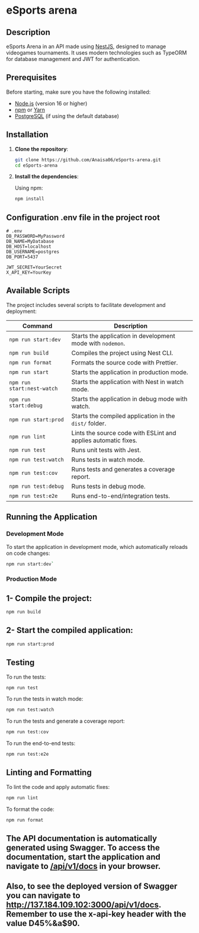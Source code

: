 # eSports arena

## Description
eSports Arena in an API made using [NestJS](https://nestjs.com/), designed to manage videogames tournaments. It uses modern technologies such as TypeORM for database management and JWT for authentication.

## Prerequisites
Before starting, make sure you have the following installed:
- [Node.js](https://nodejs.org/) (version 16 or higher)
- [npm](https://www.npmjs.com/) or [Yarn](https://yarnpkg.com/)
- [PostgreSQL](https://www.postgresql.org/) (if using the default database)

## Installation

1. **Clone the repository**:

    ```bash
    git clone https://github.com/Anaisa06/eSports-arena.git
    cd eSports-arena
    ```

2. **Install the dependencies**:

    Using npm:
    ```bash
    npm install
    ```

## Configuration .env file in the project root

```env
# .env
DB_PASSWORD=MyPassword
DB_NAME=MyDatabase
DB_HOST=localhost
DB_USERNAME=postgres
DB_PORT=5437

JWT_SECRET=YourSecret
X_API_KEY=YourKey
```
## Available Scripts

The project includes several scripts to facilitate development and deployment:

| Command                | Description                                                       |
|------------------------|-------------------------------------------------------------------|
| `npm run start:dev`     | Starts the application in development mode with `nodemon`.        |
| `npm run build`         | Compiles the project using Nest CLI.                              |
| `npm run format`        | Formats the source code with Prettier.                            |
| `npm run start`         | Starts the application in production mode.                        |
| `npm run start:nest-watch` | Starts the application with Nest in watch mode.                |
| `npm run start:debug`   | Starts the application in debug mode with watch.                  |
| `npm run start:prod`    | Starts the compiled application in the `dist/` folder.            |
| `npm run lint`          | Lints the source code with ESLint and applies automatic fixes.    |
| `npm run test`          | Runs unit tests with Jest.                                        |
| `npm run test:watch`    | Runs tests in watch mode.                                         |
| `npm run test:cov`      | Runs tests and generates a coverage report.                       |
| `npm run test:debug`    | Runs tests in debug mode.                                         |
| `npm run test:e2e`      | Runs end-to-end/integration tests.                                |

## Running the Application

### Development Mode

To start the application in development mode, which automatically reloads on code changes:

```bash
npm run start:dev`

```

### Production Mode

## 1- Compile the project:

```bash
npm run build
```

## 2- Start the compiled application:
```bash
npm run start:prod
```

## Testing

To run the tests:
```bash
npm run test
```

To run the tests in watch mode:
```bash
npm run test:watch
```
To run the tests and generate a coverage report:
```bash
npm run test:cov
```
To run the end-to-end tests:
```bash
npm run test:e2e
```


## Linting and Formatting

To lint the code and apply automatic fixes:
```bash
npm run lint
```
To format the code:
```bash
npm run format
```

## The API documentation is automatically generated using Swagger. To access the documentation, start the application and navigate to [/api/v1/docs](http://localhost:3001/api/v1/docs#/) in your browser.

## Also, to see the deployed version of Swagger you can navigate to http://137.184.109.102:3000/api/v1/docs. Remember to use the x-api-key header with the value D45%&a$90.